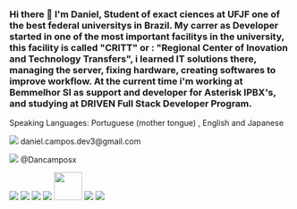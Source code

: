 ### Hi there 👋 I'm Daniel, Student of exact ciences at UFJF one of the best federal universitys in Brazil. My carrer as Developer started in one of the most important facilitys in the university, this facility is called "CRITT" or : "Regional Center of Inovation and Technology Transfers", i learned IT solutions there, managing the server, fixing hardware, creating softwares to improve workflow. At the current time i'm working at Bemmelhor SI as support and developer for Asterisk IPBX's, and studying at DRIVEN Full Stack Developer Program. ###
Speaking Languages: Portuguese (mother tongue) , English and Japanese


<p><img src="https://img.shields.io/badge/Gmail-D14836?style=for-the-badge&logo=gmail&logoColor=white"> daniel.campos.dev3@gmail.com</p>
<p><img src="https://img.shields.io/badge/Instagram-E4405F?style=for-the-badge&logo=instagram&logoColor=white"> @Dancamposx</p>





<img src="https://img.shields.io/badge/C-00599C?style=for-the-badge&logo=c&logoColor=white"> <img src="https://img.shields.io/badge/HTML5-E34F26?style=for-the-badge&logo=html5&logoColor=white"> <img src="https://img.shields.io/badge/CSS3-1572B6?style=for-the-badge&logo=css3&logoColor=white"> <img src="https://img.shields.io/badge/JavaScript-323330?style=for-the-badge&logo=javascript&logoColor=F7DF1E"> 
<img src="https://www.asterisk.org/wp-content/uploads/asterisk-logo-fb-share.png" height=50px> 
<img src="https://img.shields.io/badge/Node.js-43853D?style=for-the-badge&logo=node.js&logoColor=white">
<img src="https://img.shields.io/badge/React-20232A?style=for-the-badge&logo=react&logoColor=61DAFB">


